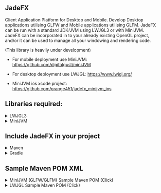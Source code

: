 ## JadeFX
Client Application Platform for Desktop and Mobile. Develop Desktop applications utilising GLFW and Mobile applications utilising GLFM. JadeFX can be run with a standard JDK/JVM using LWJGL3 or with MiniJVM. JadeFX can be incorporated in to your already existing OpenGL project, and/or it can be used to manage all your windowing and rendering code.

(This library is heavily under development)

- For mobile deployment use MiniJVM: https://github.com/digitalgust/miniJVM

- For desktop deployment use LWJGL: https://www.lwjgl.org/

- MiniJVM ios xcode project: https://github.com/orange451/jadefx_minijvm_ios

## Libraries required:
<details><summary>LWJGL3</summary>

* [minijvm_desktop_glfm](https://github.com/orange451/minijvm_desktop_glfm)
	
* [LWJGL3](https://www.lwjgl.org/)
	
* [JOML](https://github.com/JOML-CI/JOML) (Can download with [LWJGL](https://www.lwjgl.org/customize))
	
* [NanoVG](https://github.com/memononen/nanovg) (Can download with [LWJGL](https://www.lwjgl.org/customize))
	
* [TinyFD](https://github.com/native-toolkit/tinyfiledialogs) (Can download with [LWJGL](https://www.lwjgl.org/customize))
</details>

<details><summary>MiniJVM</summary>

* [minijvm_rt](https://github.com/orange451/minijvm_rt)
	
* [glfw_gui](https://github.com/orange451/glfw_gui)
	
* [JOML](https://github.com/JOML-CI/JOML)
</details>

## Include JadeFX in your project
<details><summary>Maven</summary>

	<repositories>
		<repository>
		    <id>jitpack.io</id>
		    <url>https://jitpack.io</url>
		</repository>
	</repositories>
	
	<dependency>
	    <groupId>com.github.orange451</groupId>
	    <artifactId>JadeFX</artifactId>
	    <version>master-SNAPSHOT</version>
	</dependency>
</details>

<details><summary>Gradle</summary>

	allprojects {
		repositories {
			...
			maven { url 'https://jitpack.io' }
		}
	}
	
	dependencies {
	        implementation 'com.github.orange451:JadeFX:master-SNAPSHOT'
	}
</details>

## Sample Maven POM XML
<details><summary>MiniJVM (GLFW/GLFM) Sample Maven POM (Click)</summary>

	<?xml version="1.0" encoding="UTF-8"?>
	<project xmlns="http://maven.apache.org/POM/4.0.0" xmlns:xsi="http://www.w3.org/2001/XMLSchema-instance" xsi:schemaLocation="http://maven.apache.org/POM/4.0.0 http://maven.apache.org/xsd/maven-4.0.0.xsd">
	    <modelVersion>4.0.0</modelVersion>
	    <groupId>org.minijvm</groupId>
	    <artifactId>JadeFX</artifactId>
	    <version>1.0-SNAPSHOT</version>
	    <packaging>jar</packaging>
	    <properties>
		<project.build.sourceEncoding>UTF-8</project.build.sourceEncoding>
		<maven.compiler.source>1.8</maven.compiler.source>
		<maven.compiler.target>1.8</maven.compiler.target>
	    </properties>

		<repositories>
			<repository>
			    <id>jitpack.io</id>
			    <url>https://jitpack.io</url>
			</repository>
		</repositories>

	    <dependencies>
			<dependency>
			    <groupId>com.github.orange451</groupId>
			    <artifactId>minijvm_rt</artifactId>
			    <version>1.1</version>
			</dependency>

			<dependency>
			    <groupId>com.github.orange451</groupId>
			    <artifactId>glfw_gui</artifactId>
			    <version>1.1</version>
			</dependency>

			<dependency>
				<groupId>org.joml</groupId>
				<artifactId>joml</artifactId>
				<version>1.9.25</version>
			</dependency>	
	    </dependencies>
	</project>
</details>
<details><summary>LWJGL Sample Maven POM (Click)</summary>

	<?xml version="1.0" encoding="UTF-8"?>
	<project xmlns="http://maven.apache.org/POM/4.0.0" xmlns:xsi="http://www.w3.org/2001/XMLSchema-instance" xsi:schemaLocation="http://maven.apache.org/POM/4.0.0 http://maven.apache.org/xsd/maven-4.0.0.xsd">
	    <modelVersion>4.0.0</modelVersion>
	    <groupId>io.jadefx</groupId>
	    <artifactId>JadeFX</artifactId>
	    <version>1.0-SNAPSHOT</version>
	    <packaging>jar</packaging>
	    <properties>
			<lwjgl.version>3.2.3</lwjgl.version>
			<lwjgl.natives>natives-windows</lwjgl.natives>
	    </properties>

		<repositories>
			<repository>
			    <id>jitpack.io</id>
			    <url>https://jitpack.io</url>
			</repository>
		</repositories>

		<dependencyManagement>
			<dependencies>
				<dependency>
					<groupId>org.lwjgl</groupId>
					<artifactId>lwjgl-bom</artifactId>
					<version>${lwjgl.version}</version>
					<scope>import</scope>
					<type>pom</type>
				</dependency>
			</dependencies>
		</dependencyManagement>

	    <dependencies>
			<dependency>
				<groupId>com.github.orange451</groupId>
				<artifactId>minijvm_desktop_glfm</artifactId>
				<version>1.2</version>
			</dependency>
			<dependency>
				<groupId>org.lwjgl</groupId>
				<artifactId>lwjgl</artifactId>
			</dependency>
			<dependency>
				<groupId>org.lwjgl</groupId>
				<artifactId>lwjgl-assimp</artifactId>
			</dependency>
			<dependency>
				<groupId>org.lwjgl</groupId>
				<artifactId>lwjgl-bgfx</artifactId>
			</dependency>
			<dependency>
				<groupId>org.lwjgl</groupId>
				<artifactId>lwjgl-cuda</artifactId>
			</dependency>
			<dependency>
				<groupId>org.lwjgl</groupId>
				<artifactId>lwjgl-egl</artifactId>
			</dependency>
			<dependency>
				<groupId>org.lwjgl</groupId>
				<artifactId>lwjgl-glfw</artifactId>
			</dependency>
			<dependency>
				<groupId>org.lwjgl</groupId>
				<artifactId>lwjgl-jawt</artifactId>
			</dependency>
			<dependency>
				<groupId>org.lwjgl</groupId>
				<artifactId>lwjgl-jemalloc</artifactId>
			</dependency>
			<dependency>
				<groupId>org.lwjgl</groupId>
				<artifactId>lwjgl-libdivide</artifactId>
			</dependency>
			<dependency>
				<groupId>org.lwjgl</groupId>
				<artifactId>lwjgl-llvm</artifactId>
			</dependency>
			<dependency>
				<groupId>org.lwjgl</groupId>
				<artifactId>lwjgl-lmdb</artifactId>
			</dependency>
			<dependency>
				<groupId>org.lwjgl</groupId>
				<artifactId>lwjgl-lz4</artifactId>
			</dependency>
			<dependency>
				<groupId>org.lwjgl</groupId>
				<artifactId>lwjgl-meow</artifactId>
			</dependency>
			<dependency>
				<groupId>org.lwjgl</groupId>
				<artifactId>lwjgl-nanovg</artifactId>
			</dependency>
			<dependency>
				<groupId>org.lwjgl</groupId>
				<artifactId>lwjgl-nfd</artifactId>
			</dependency>
			<dependency>
				<groupId>org.lwjgl</groupId>
				<artifactId>lwjgl-nuklear</artifactId>
			</dependency>
			<dependency>
				<groupId>org.lwjgl</groupId>
				<artifactId>lwjgl-odbc</artifactId>
			</dependency>
			<dependency>
				<groupId>org.lwjgl</groupId>
				<artifactId>lwjgl-openal</artifactId>
			</dependency>
			<dependency>
				<groupId>org.lwjgl</groupId>
				<artifactId>lwjgl-opencl</artifactId>
			</dependency>
			<dependency>
				<groupId>org.lwjgl</groupId>
				<artifactId>lwjgl-opengl</artifactId>
			</dependency>
			<dependency>
				<groupId>org.lwjgl</groupId>
				<artifactId>lwjgl-opengles</artifactId>
			</dependency>
			<dependency>
				<groupId>org.lwjgl</groupId>
				<artifactId>lwjgl-openvr</artifactId>
			</dependency>
			<dependency>
				<groupId>org.lwjgl</groupId>
				<artifactId>lwjgl-opus</artifactId>
			</dependency>
			<dependency>
				<groupId>org.lwjgl</groupId>
				<artifactId>lwjgl-ovr</artifactId>
			</dependency>
			<dependency>
				<groupId>org.lwjgl</groupId>
				<artifactId>lwjgl-par</artifactId>
			</dependency>
			<dependency>
				<groupId>org.lwjgl</groupId>
				<artifactId>lwjgl-remotery</artifactId>
			</dependency>
			<dependency>
				<groupId>org.lwjgl</groupId>
				<artifactId>lwjgl-rpmalloc</artifactId>
			</dependency>
			<dependency>
				<groupId>org.lwjgl</groupId>
				<artifactId>lwjgl-shaderc</artifactId>
			</dependency>
			<dependency>
				<groupId>org.lwjgl</groupId>
				<artifactId>lwjgl-sse</artifactId>
			</dependency>
			<dependency>
				<groupId>org.lwjgl</groupId>
				<artifactId>lwjgl-stb</artifactId>
			</dependency>
			<dependency>
				<groupId>org.lwjgl</groupId>
				<artifactId>lwjgl-tinyexr</artifactId>
			</dependency>
			<dependency>
				<groupId>org.lwjgl</groupId>
				<artifactId>lwjgl-tinyfd</artifactId>
			</dependency>
			<dependency>
				<groupId>org.lwjgl</groupId>
				<artifactId>lwjgl-tootle</artifactId>
			</dependency>
			<dependency>
				<groupId>org.lwjgl</groupId>
				<artifactId>lwjgl-vma</artifactId>
			</dependency>
			<dependency>
				<groupId>org.lwjgl</groupId>
				<artifactId>lwjgl-vulkan</artifactId>
			</dependency>
			<dependency>
				<groupId>org.lwjgl</groupId>
				<artifactId>lwjgl-xxhash</artifactId>
			</dependency>
			<dependency>
				<groupId>org.lwjgl</groupId>
				<artifactId>lwjgl-yoga</artifactId>
			</dependency>
			<dependency>
				<groupId>org.lwjgl</groupId>
				<artifactId>lwjgl-zstd</artifactId>
			</dependency>
			<dependency>
				<groupId>org.lwjgl</groupId>
				<artifactId>lwjgl</artifactId>
				<classifier>${lwjgl.natives}</classifier>
			</dependency>
			<dependency>
				<groupId>org.lwjgl</groupId>
				<artifactId>lwjgl-assimp</artifactId>
				<classifier>${lwjgl.natives}</classifier>
			</dependency>
			<dependency>
				<groupId>org.lwjgl</groupId>
				<artifactId>lwjgl-bgfx</artifactId>
				<classifier>${lwjgl.natives}</classifier>
			</dependency>
			<dependency>
				<groupId>org.lwjgl</groupId>
				<artifactId>lwjgl-glfw</artifactId>
				<classifier>${lwjgl.natives}</classifier>
			</dependency>
			<dependency>
				<groupId>org.lwjgl</groupId>
				<artifactId>lwjgl-jemalloc</artifactId>
				<classifier>${lwjgl.natives}</classifier>
			</dependency>
			<dependency>
				<groupId>org.lwjgl</groupId>
				<artifactId>lwjgl-libdivide</artifactId>
				<classifier>${lwjgl.natives}</classifier>
			</dependency>
			<dependency>
				<groupId>org.lwjgl</groupId>
				<artifactId>lwjgl-llvm</artifactId>
				<classifier>${lwjgl.natives}</classifier>
			</dependency>
			<dependency>
				<groupId>org.lwjgl</groupId>
				<artifactId>lwjgl-lmdb</artifactId>
				<classifier>${lwjgl.natives}</classifier>
			</dependency>
			<dependency>
				<groupId>org.lwjgl</groupId>
				<artifactId>lwjgl-lz4</artifactId>
				<classifier>${lwjgl.natives}</classifier>
			</dependency>
			<dependency>
				<groupId>org.lwjgl</groupId>
				<artifactId>lwjgl-meow</artifactId>
				<classifier>${lwjgl.natives}</classifier>
			</dependency>
			<dependency>
				<groupId>org.lwjgl</groupId>
				<artifactId>lwjgl-nanovg</artifactId>
				<classifier>${lwjgl.natives}</classifier>
			</dependency>
			<dependency>
				<groupId>org.lwjgl</groupId>
				<artifactId>lwjgl-nfd</artifactId>
				<classifier>${lwjgl.natives}</classifier>
			</dependency>
			<dependency>
				<groupId>org.lwjgl</groupId>
				<artifactId>lwjgl-nuklear</artifactId>
				<classifier>${lwjgl.natives}</classifier>
			</dependency>
			<dependency>
				<groupId>org.lwjgl</groupId>
				<artifactId>lwjgl-openal</artifactId>
				<classifier>${lwjgl.natives}</classifier>
			</dependency>
			<dependency>
				<groupId>org.lwjgl</groupId>
				<artifactId>lwjgl-opengl</artifactId>
				<classifier>${lwjgl.natives}</classifier>
			</dependency>
			<dependency>
				<groupId>org.lwjgl</groupId>
				<artifactId>lwjgl-opengles</artifactId>
				<classifier>${lwjgl.natives}</classifier>
			</dependency>
			<dependency>
				<groupId>org.lwjgl</groupId>
				<artifactId>lwjgl-openvr</artifactId>
				<classifier>${lwjgl.natives}</classifier>
			</dependency>
			<dependency>
				<groupId>org.lwjgl</groupId>
				<artifactId>lwjgl-opus</artifactId>
				<classifier>${lwjgl.natives}</classifier>
			</dependency>
			<dependency>
				<groupId>org.lwjgl</groupId>
				<artifactId>lwjgl-ovr</artifactId>
				<classifier>${lwjgl.natives}</classifier>
			</dependency>
			<dependency>
				<groupId>org.lwjgl</groupId>
				<artifactId>lwjgl-par</artifactId>
				<classifier>${lwjgl.natives}</classifier>
			</dependency>
			<dependency>
				<groupId>org.lwjgl</groupId>
				<artifactId>lwjgl-remotery</artifactId>
				<classifier>${lwjgl.natives}</classifier>
			</dependency>
			<dependency>
				<groupId>org.lwjgl</groupId>
				<artifactId>lwjgl-rpmalloc</artifactId>
				<classifier>${lwjgl.natives}</classifier>
			</dependency>
			<dependency>
				<groupId>org.lwjgl</groupId>
				<artifactId>lwjgl-shaderc</artifactId>
				<classifier>${lwjgl.natives}</classifier>
			</dependency>
			<dependency>
				<groupId>org.lwjgl</groupId>
				<artifactId>lwjgl-sse</artifactId>
				<classifier>${lwjgl.natives}</classifier>
			</dependency>
			<dependency>
				<groupId>org.lwjgl</groupId>
				<artifactId>lwjgl-stb</artifactId>
				<classifier>${lwjgl.natives}</classifier>
			</dependency>
			<dependency>
				<groupId>org.lwjgl</groupId>
				<artifactId>lwjgl-tinyexr</artifactId>
				<classifier>${lwjgl.natives}</classifier>
			</dependency>
			<dependency>
				<groupId>org.lwjgl</groupId>
				<artifactId>lwjgl-tinyfd</artifactId>
				<classifier>${lwjgl.natives}</classifier>
			</dependency>
			<dependency>
				<groupId>org.lwjgl</groupId>
				<artifactId>lwjgl-tootle</artifactId>
				<classifier>${lwjgl.natives}</classifier>
			</dependency>
			<dependency>
				<groupId>org.lwjgl</groupId>
				<artifactId>lwjgl-vma</artifactId>
				<classifier>${lwjgl.natives}</classifier>
			</dependency>
			<dependency>
				<groupId>org.lwjgl</groupId>
				<artifactId>lwjgl-xxhash</artifactId>
				<classifier>${lwjgl.natives}</classifier>
			</dependency>
			<dependency>
				<groupId>org.lwjgl</groupId>
				<artifactId>lwjgl-yoga</artifactId>
				<classifier>${lwjgl.natives}</classifier>
			</dependency>
			<dependency>
				<groupId>org.lwjgl</groupId>
				<artifactId>lwjgl-zstd</artifactId>
				<classifier>${lwjgl.natives}</classifier>
			</dependency>
			<dependency>
				<groupId>org.joml</groupId>
				<artifactId>joml</artifactId>
				<version>1.9.25</version>
			</dependency>
	    </dependencies>
	</project>
</details>
